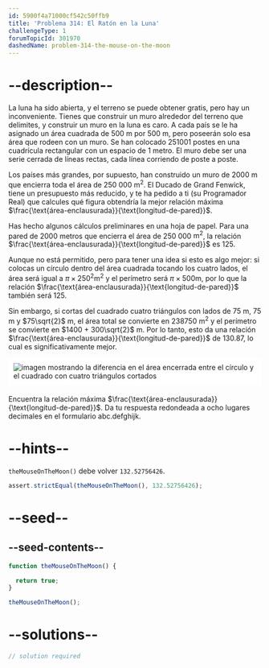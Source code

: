 ```yaml
---
id: 5900f4a71000cf542c50ffb9
title: 'Problema 314: El Ratón en la Luna'
challengeType: 1
forumTopicId: 301970
dashedName: problem-314-the-mouse-on-the-moon
---
```


# --description--

La luna ha sido abierta, y el terreno se puede obtener gratis, pero hay un inconveniente. Tienes que construir un muro alrededor del terreno que delimites, y construir un muro en la luna es caro. A cada país se le ha asignado un área cuadrada de 500 m por 500 m, pero poseerán solo esa área que rodeen con un muro. Se han colocado 251001 postes en una cuadrícula rectangular con un espacio de 1 metro. El muro debe ser una serie cerrada de líneas rectas, cada línea corriendo de poste a poste.

Los países más grandes, por supuesto, han construido un muro de 2000 m que encierra toda el área de 250 000 $\text{m}^2$. El Ducado de Grand Fenwick, tiene un presupuesto más reducido, y te ha pedido a ti (su Programador Real) que calcules qué figura obtendría la mejor relación máxima $\frac{\text{área-enclausurada}}{\text{longitud-de-pared}}$.

Has hecho algunos cálculos preliminares en una hoja de papel. Para una pared de 2000 metros que encierra el área de 250 000 $\text{m}^2$, la relación $\frac{\text{área-enclausurada}}{\text{longitud-de-pared}}$ es 125.

Aunque no está permitido, pero para tener una idea si esto es algo mejor: si colocas un círculo dentro del área cuadrada tocando los cuatro lados, el área será igual a $π \times {250}^2 \text{m}^2$ y el perímetro será $π \times 500 \text{m}$, por lo que la relación $\frac{\text{área-enclausurada}}{\text{longitud-de-pared}}$ también será 125.

Sin embargo, si cortas del cuadrado cuatro triángulos con lados de 75 m, 75 m y $75\sqrt{2}$ m, el área total se convierte en 238750 $\text{m}^2$ y el perímetro se convierte en $1400 + 300\sqrt{2}$ m. Por lo tanto, esto da una relación $\frac{\text{área-enclausurada}}{\text{longitud-de-pared}}$ de 130.87, lo cual es significativamente mejor.

<img alt="imagen mostrando la diferencia en el área encerrada entre el círculo y el cuadrado con cuatro triángulos cortados" src="https://cdn.freecodecamp.org/curriculum/project-euler/the-mouse-on-the-moon.gif" style="background-color: white; padding: 10px; display: block; margin-right: auto; margin-left: auto; margin-bottom: 1.2rem;" />

Encuentra la relación máxima $\frac{\text{área-enclausurada}}{\text{longitud-de-pared}}$. Da tu respuesta redondeada a ocho lugares decimales en el formulario abc.defghijk.

# --hints--

`theMouseOnTheMoon()` debe volver `132.52756426`.

```js
assert.strictEqual(theMouseOnTheMoon(), 132.52756426);
```

# --seed--

## --seed-contents--

```js
function theMouseOnTheMoon() {

  return true;
}

theMouseOnTheMoon();
```

# --solutions--

```js
// solution required
```
